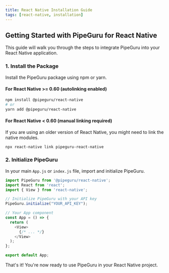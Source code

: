 ```yaml
---
title: React Native Installation Guide
tags: [react-native, installation]
---
```


## Getting Started with PipeGuru for React Native

This guide will walk you through the steps to integrate PipeGuru into your React Native application.

### 1. Install the Package

Install the PipeGuru package using npm or yarn.

#### For React Native >= 0.60 (autolinking enabled)

```bash
npm install @pipeguru/react-native
# or
yarn add @pipeguru/react-native
```

#### For React Native < 0.60 (manual linking required)

If you are using an older version of React Native, you might need to link the native modules.

```bash
npx react-native link pipeguru-react-native
```

### 2. Initialize PipeGuru

In your main `App.js` or `index.js` file, import and initialize PipeGuru.

```javascript
import PipeGuru from '@pipeguru/react-native';
import React from 'react';
import { View } from 'react-native';

// Initialize PipeGuru with your API key
PipeGuru.initialize("YOUR_API_KEY");

// Your App component
const App = () => {
  return (
    <View>
      {/* ... */}
    </View>
  );
};

export default App;
```

That's it! You're now ready to use PipeGuru in your React Native project.
